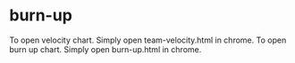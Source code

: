 # burn-up
To open velocity chart. Simply open team-velocity.html in chrome.
To open burn up chart. Simply open burn-up.html in chrome.

